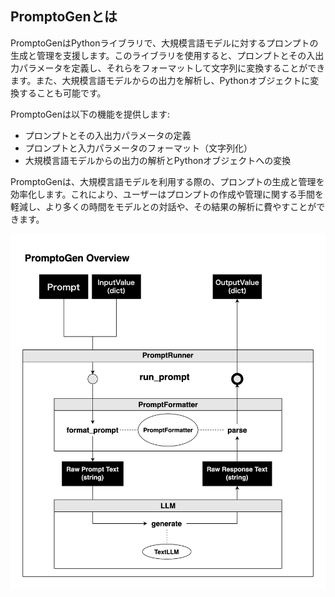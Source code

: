 ## PromptoGenとは

PromptoGenはPythonライブラリで、大規模言語モデルに対するプロンプトの生成と管理を支援します。このライブラリを使用すると、プロンプトとその入出力パラメータを定義し、それらをフォーマットして文字列に変換することができます。また、大規模言語モデルからの出力を解析し、Pythonオブジェクトに変換することも可能です。

PromptoGenは以下の機能を提供します:

- プロンプトとその入出力パラメータの定義
- プロンプトと入力パラメータのフォーマット（文字列化）
- 大規模言語モデルからの出力の解析とPythonオブジェクトへの変換

PromptoGenは、大規模言語モデルを利用する際の、プロンプトの生成と管理を効率化します。これにより、ユーザーはプロンプトの作成や管理に関する手間を軽減し、より多くの時間をモデルとの対話や、その結果の解析に費やすことができます。

![PromptoGenの概要](../img/promptogen_overview.png)
